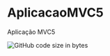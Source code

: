 # AplicacaoMVC5
Aplicação MVC5

![GitHub code size in bytes](https://img.shields.io/github/languages/code-size/samorysundjata/F1WPF-master)
